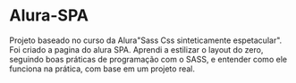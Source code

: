 # Alura-SPA

Projeto baseado no curso da Alura"Sass Css sinteticamente espetacular". Foi criado a pagina do alura SPA. Aprendi a estilizar o layout do zero, seguindo boas práticas de programação com o SASS, e entender como ele funciona na prática, com base em um projeto real.
